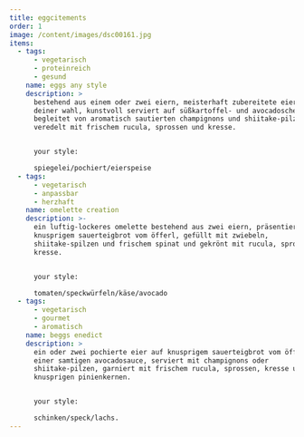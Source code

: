 ```yaml
---
title: eggcitements
order: 1
image: /content/images/dsc00161.jpg
items:
  - tags:
      - vegetarisch
      - proteinreich
      - gesund
    name: eggs any style
    description: >
      bestehend aus einem oder zwei eiern, meisterhaft zubereitete eier nach
      deiner wahl, kunstvoll serviert auf süßkartoffel- und avocadoscheiben.
      begleitet von aromatisch sautierten champignons und shiitake-pilzen,
      veredelt mit frischem rucula, sprossen und kresse.


      your style:

      spiegelei/pochiert/eierspeise
  - tags:
      - vegetarisch
      - anpassbar
      - herzhaft
    name: omelette creation
    description: >-
      ein luftig-lockeres omelette bestehend aus zwei eiern, präsentiert auf
      knusprigem sauerteigbrot vom öfferl, gefüllt mit zwiebeln,
      shiitake-spilzen und frischem spinat und gekrönt mit rucula, sprossen und
      kresse.


      your style:

      tomaten/speckwürfeln/käse/avocado
  - tags:
      - vegetarisch
      - gourmet
      - aromatisch
    name: beggs enedict
    description: >
      ein oder zwei pochierte eier auf knusprigem sauerteigbrot vom öfferl und
      einer samtigen avocadosauce, serviert mit champignons oder
      shiitake-pilzen, garniert mit frischem rucula, sprossen, kresse und
      knusprigen pinienkernen.


      your style:

      schinken/speck/lachs.
---
```

